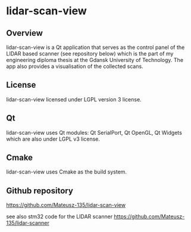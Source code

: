 # lidar-scan-view
## Overview 
lidar-scan-view is a Qt application that serves as the control panel of the LIDAR based scanner (see repository below) which is the part of my engineering diploma thesis at the Gdansk University of Technology. The app also provides a visualisation of the collected scans.

## License
lidar-scan-view licensed under LGPL version 3 license.

## Qt 
lidar-scan-view uses Qt modules: Qt SerialPort, Qt OpenGL, Qt Widgets which are also under LGPL v3 license.

## Cmake
lidar-scan-view uses Cmake as the build system.

## Github repository
https://github.com/Mateusz-135/lidar-scan-view

see also stm32 code for the LIDAR scanner
https://github.com/Mateusz-135/lidar-scanner